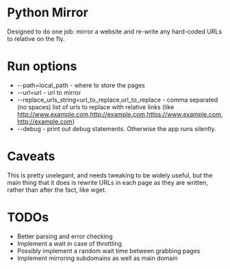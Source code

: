 # Python Mirror

Designed to do one job: mirror a website and re-write any hard-coded URLs to relative on the fly. 

# Run options

- --path=local_path - where to store the pages
- --url=url - url to mirror
- --replace_urls_string=url_to_replace,url_to_replace - comma separated (no spaces) list of urls to replace with relative links (like http://www.example.com,http://example.com,https://www.example.com,http://example.com)
- --debug - print out debug statements. Otherwise the app runs silently.

# Caveats

This is pretty unelegant, and needs tweaking to be widely useful, but the main thing that it does is rewrite URLs in each page as they are written, rather than after the fact, like wget. 

# TODOs

- Better parsing and error checking
- Implement a wait in case of throttling
- Possibly implement a random wait time between grabbing pages
- Implement mirroring subdomains as well as main domain
